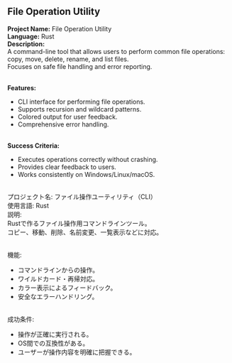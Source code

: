 ## File Operation Utility

**Project Name:** File Operation Utility <br>
**Language:** Rust <br>
**Description:** <br>
A command-line tool that allows users to perform common file operations:<br>
copy, move, delete, rename, and list files.<br>
Focuses on safe file handling and error reporting.<br><br>

**Features:** <br>
- CLI interface for performing file operations. <br>
- Supports recursion and wildcard patterns. <br>
- Colored output for user feedback. <br>
- Comprehensive error handling. <br><br>

**Success Criteria:** <br>
- Executes operations correctly without crashing. <br>
- Provides clear feedback to users. <br>
- Works consistently on Windows/Linux/macOS. <br><br>

プロジェクト名: ファイル操作ユーティリティ（CLI）<br>
使用言語: Rust <br>
説明: <br>
Rustで作るファイル操作用コマンドラインツール。<br>
コピー、移動、削除、名前変更、一覧表示などに対応。<br><br>

機能: <br>
- コマンドラインからの操作。 <br>
- ワイルドカード・再帰対応。 <br>
- カラー表示によるフィードバック。 <br>
- 安全なエラーハンドリング。 <br><br>

成功条件: <br>
- 操作が正確に実行される。 <br>
- OS間での互換性がある。 <br>
- ユーザーが操作内容を明確に把握できる。 <br><br>
